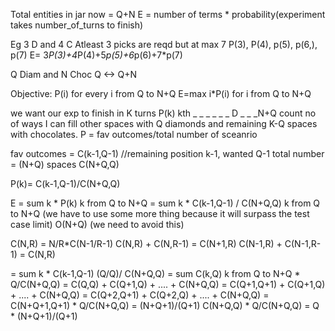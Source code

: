 Total entities in jar now = Q+N
E = number of terms * probability(experiment takes number_of_turns to finish)

Eg 3 D and 4 C
Atleast 3 picks are reqd but at max 7
P(3), P(4), p(5), p(6,), p(7)
E= 3*P(3)+4*P(4)+5*p(5)+6*p(6)+7*p(7)

Q Diam and N Choc
Q <-> Q+N

Objective: P(i) for every i from Q to N+Q
E=max i*P(i) for i from Q to N+Q

we want our exp to finish in K turns
P(k)
            kth
_ _ _ _ _ _ D _ _ _N+Q
count no of ways I can fill other spaces with Q diamonds and remaining K-Q spaces with chocolates.
P = fav outcomes/total number of sceanrio

fav outcomes = C(k-1,Q-1) //remaining position k-1, wanted Q-1
total number = (N+Q) spaces  C(N+Q,Q)

P(k)= C(k-1,Q-1)/C(N+Q,Q)

E = sum k * P(k) k from Q to N+Q
  = sum k * C(k-1,Q-1) / C(N+Q,Q) k from Q to N+Q (we have to use some more thing because it will surpass the test case limit) O(N+Q) (we need to avoid this)
  
C(N,R) = N/R*C(N-1/R-1)
C(N,R) + C(N,R-1) = C(N+1,R)
C(N-1,R) + C(N-1,R-1) = C(N,R)

  = sum k * C(k-1,Q-1) (Q/Q)/ C(N+Q,Q) 
  = sum C(k,Q) k from Q to N+Q   * Q/C(N+Q,Q)
  = C(Q,Q) + C(Q+1,Q) + .... + C(N+Q,Q)
  = C(Q+1,Q+1) + C(Q+1,Q) + .... + C(N+Q,Q)
  = C(Q+2,Q+1) + C(Q+2,Q) + .... + C(N+Q,Q)
  = C(N+Q+1,Q+1) * Q/C(N+Q,Q)
  = (N+Q+1)/(Q+1) C(N+Q,Q) * Q/C(N+Q,Q)
  = Q * (N+Q+1)/(Q+1)
